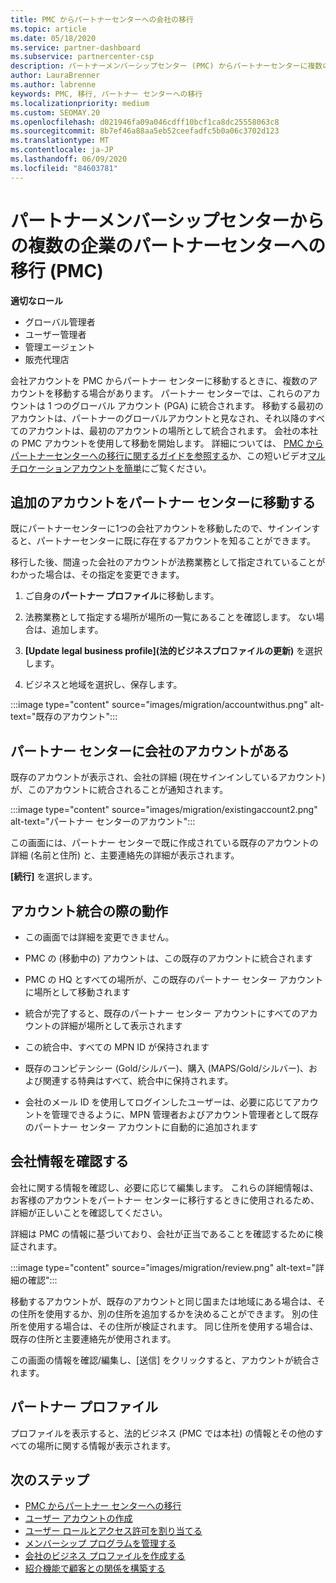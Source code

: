 ```yaml
---
title: PMC からパートナーセンターへの会社の移行
ms.topic: article
ms.date: 05/18/2020
ms.service: partner-dashboard
ms.subservice: partnercenter-csp
description: パートナーメンバーシップセンター (PMC) からパートナーセンターに複数の企業を移行し、パートナーのグローバルアカウントに統合する場合の注意事項。
author: LauraBrenner
ms.author: labrenne
keywords: PMC, 移行, パートナー センターへの移行
ms.localizationpriority: medium
ms.custom: SEOMAY.20
ms.openlocfilehash: d021946fa09a046cdff10bcf1ca8dc25558063c8
ms.sourcegitcommit: 8b7ef46a88aa5eb52ceefadfc5b0a06c3702d123
ms.translationtype: MT
ms.contentlocale: ja-JP
ms.lasthandoff: 06/09/2020
ms.locfileid: "84603781"
---
```

# <a name="moving-multiple-companies-to-partner-center-from-partner-membership-center-pmc"></a>パートナーメンバーシップセンターからの複数の企業のパートナーセンターへの移行 (PMC)

**適切なロール**

- グローバル管理者
- ユーザー管理者
- 管理エージェント
- 販売代理店

会社アカウントを PMC からパートナー センターに移動するときに、複数のアカウントを移動する場合があります。 パートナー センターでは、これらのアカウントは 1 つのグローバル アカウント (PGA) に統合されます。 移動する最初のアカウントは、パートナーのグローバルアカウントと見なされ、それ以降のすべてのアカウントは、最初のアカウントの場所として統合されます。 会社の本社の PMC アカウントを使用して移動を開始します。 詳細については、 [PMC からパートナーセンターへの移行に関するガイドを参照する](guide-to-migration.md)か、この短いビデオ[マルチロケーションアカウントを簡単](https://vimeo.com/290335248)にご覧ください。

## <a name="move-your-additional-accounts-into-partner-center"></a>追加のアカウントをパートナー センターに移動する

既にパートナーセンターに1つの会社アカウントを移動したので、サインインすると、パートナーセンターに既に存在するアカウントを知ることができます。

移行した後、間違った会社のアカウントが法務業務として指定されていることがわかった場合は、その指定を変更できます。

1. ご自身の**パートナー プロファイル**に移動します。

2. 法務業務として指定する場所が場所の一覧にあることを確認します。 ない場合は、追加します。

3. **[Update legal business profile]\(法的ビジネスプロファイルの更新\)** を選択します。

4. ビジネスと地域を選択し、保存します。

:::image type="content" source="images/migration/accountwithus.png" alt-text="既存のアカウント":::

## <a name="your-company-has-an-account-in-partner-center"></a>パートナー センターに会社のアカウントがある

既存のアカウントが表示され、会社の詳細 (現在サインインしているアカウント) が、このアカウントに統合されることが通知されます。

:::image type="content" source="images/migration/existingaccount2.png" alt-text="パートナー センターのアカウント":::

この画面には、パートナー センターで既に作成されている既存のアカウントの詳細 (名前と住所) と、主要連絡先の詳細が表示されます。

**[続行]** を選択します。

## <a name="what-happens-during-consolidation-of-accounts"></a>アカウント統合の際の動作

- この画面では詳細を変更できません。

- PMC の (移動中の) アカウントは、この既存のアカウントに統合されます

- PMC の HQ とすべての場所が、この既存のパートナー センター アカウントに場所として移動されます

- 統合が完了すると、既存のパートナー センター アカウントにすべてのアカウントの詳細が場所として表示されます

- この統合中、すべての MPN ID が保持されます

- 既存のコンピテンシー (Gold/シルバー)、購入 (MAPS/Gold/シルバー)、および関連する特典はすべて、統合中に保持されます。

- 会社のメール ID を使用してログインしたユーザーは、必要に応じてアカウントを管理できるように、MPN 管理者およびアカウント管理者として既存のパートナー センター アカウントに自動的に追加されます

## <a name="review-your-company-information"></a>会社情報を確認する

会社に関する情報を確認し、必要に応じて編集します。  これらの詳細情報は、お客様のアカウントをパートナー センターに移行するときに使用されるため、詳細が正しいことを確認してください。

詳細は PMC の情報に基づいており、会社が正当であることを確認するために検証されます。


:::image type="content" source="images/migration/review.png" alt-text="詳細の確認":::

移動するアカウントが、既存のアカウントと同じ国または地域にある場合は、その住所を使用するか、別の住所を追加するかを決めることができます。 別の住所を使用する場合は、その住所が検証されます。 同じ住所を使用する場合は、既存の住所と主要連絡先が使用されます。

この画面の情報を確認/編集し、[送信] をクリックすると、アカウントが統合されます。

## <a name="partner-profile"></a>パートナー プロファイル

プロファイルを表示すると、法的ビジネス (PMC では本社) の情報とその他のすべての場所に関する情報が表示されます。

## <a name="next-steps"></a>次のステップ

- [PMC からパートナー センターへの移行](move-pmc-pc-map.md)
- [ユーザー アカウントの作成](create-user-accounts-and-set-permissions.md)
- [ユーザー ロールとアクセス許可を割り当てる](permissions-overview.md)
- [メンバーシップ プログラムを管理する](renew-mpn-offers.md)
- [会社のビジネス プロファイルを作成する](create-a-marketing-profile.md)
- [紹介機能で顧客との関係を構築する](responding-to-referrals.md)
